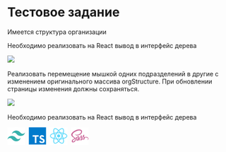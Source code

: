 <h1>Тестовое задание </h1>

<p>Имеется структура организации</p>

<div id="skills" align="left">
<p>Необходимо реализовать на React вывод в интерфейс дерева</p>
<img src="https://ibb.co/r2V6m60" height="500"/>
<p>Реализовать перемещение мышкой одних подразделений в другие с изменением оригинального массива orgStructure. При обновлении страницы изменения должны сохраняться.</p>
<img src="https://ibb.co/WxY2frx" height="500"/>
</div>



Необходимо реализовать на React вывод в интерфейс дерева
<div id="skills" align="left">
<img src="https://github.com/devicons/devicon/blob/master/icons/tailwindcss/tailwindcss-plain.svg" alt="TailWind" width="40" height="40"/>&nbsp;
<img src="https://github.com/devicons/devicon/blob/master/icons/typescript/typescript-original.svg" alt="TypeScript" width="40" height="40"/>&nbsp;
<img src="https://github.com/devicons/devicon/blob/master/icons/react/react-original.svg" alt="React" width="40" height="40"/>&nbsp;
<img src="https://github.com/devicons/devicon/blob/master/icons/sass/sass-original.svg" alt="SASS" width="40" height="40"/>&nbsp;
</div>
